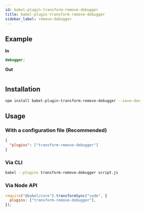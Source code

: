```yaml
---
id: babel-plugin-transform-remove-debugger
title: babel-plugin-transform-remove-debugger
sidebar_label: remove-debugger
---
```


## Example

**In**

```js title="JavaScript"
debugger;
```

**Out**

```js title="JavaScript"
```

## Installation

```sh title="Shell"
npm install babel-plugin-transform-remove-debugger --save-dev
```

## Usage

### With a configuration file (Recommended)

```json title="babel.config.json"
{
  "plugins": ["transform-remove-debugger"]
}
```

### Via CLI

```sh title="Shell"
babel --plugins transform-remove-debugger script.js
```

### Via Node API

```js title="JavaScript"
require("@babel/core").transformSync("code", {
  plugins: ["transform-remove-debugger"],
});
```
